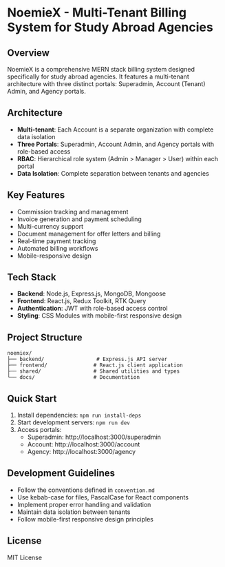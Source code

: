 # NoemieX - Multi-Tenant Billing System for Study Abroad Agencies

## Overview
NoemieX is a comprehensive MERN stack billing system designed specifically for study abroad agencies. It features a multi-tenant architecture with three distinct portals: Superadmin, Account (Tenant) Admin, and Agency portals.

## Architecture
- **Multi-tenant**: Each Account is a separate organization with complete data isolation
- **Three Portals**: Superadmin, Account Admin, and Agency portals with role-based access
- **RBAC**: Hierarchical role system (Admin > Manager > User) within each portal
- **Data Isolation**: Complete separation between tenants and agencies

## Key Features
- Commission tracking and management
- Invoice generation and payment scheduling
- Multi-currency support
- Document management for offer letters and billing
- Real-time payment tracking
- Automated billing workflows
- Mobile-responsive design

## Tech Stack
- **Backend**: Node.js, Express.js, MongoDB, Mongoose
- **Frontend**: React.js, Redux Toolkit, RTK Query
- **Authentication**: JWT with role-based access control
- **Styling**: CSS Modules with mobile-first responsive design

## Project Structure
```
noemiex/
├── backend/                 # Express.js API server
├── frontend/               # React.js client application
├── shared/                 # Shared utilities and types
└── docs/                   # Documentation
```

## Quick Start
1. Install dependencies: `npm run install-deps`
2. Start development servers: `npm run dev`
3. Access portals:
   - Superadmin: http://localhost:3000/superadmin
   - Account: http://localhost:3000/account
   - Agency: http://localhost:3000/agency

## Development Guidelines
- Follow the conventions defined in `convention.md`
- Use kebab-case for files, PascalCase for React components
- Implement proper error handling and validation
- Maintain data isolation between tenants
- Follow mobile-first responsive design principles

## License
MIT License